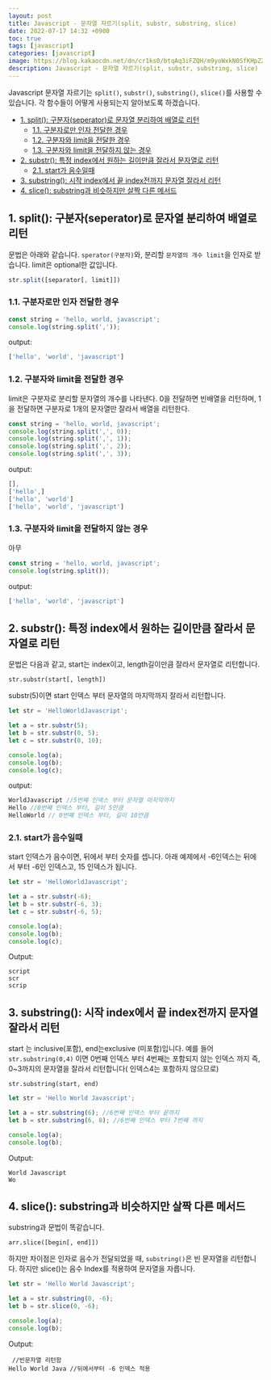 ```yaml
---
layout: post
title: Javascript - 문자열 자르기(split, substr, substring, slice)
date: 2022-07-17 14:32 +0900
toc: true
tags: [javascript]
categories: [javascript]
image: https://blog.kakaocdn.net/dn/cr1ks0/btqAq3iFZQH/m9yoWxkN0SfKHpZ2MnfyKk/img.png
description: Javascript - 문자열 자르기(split, substr, substring, slice)
---
```


Javascript 문자열 자르기는 `split()`, `substr()`, `substring()`, `slice()`를 사용할 수 있습니다.
각 함수들이 어떻게 사용되는지 알아보도록 하겠습니다.

- [1. split(): 구분자(seperator)로 문자열 분리하여 배열로 리턴](#1-split-구분자seperator로-문자열-분리하여-배열로-리턴)
  - [1.1. 구분자로만 인자 전달한 경우](#11-구분자로만-인자-전달한-경우)
  - [1.2. 구분자와 limit을 전달한 경우](#12-구분자와-limit을-전달한-경우)
  - [1.3. 구분자와 limit을 전달하지 않는 경우](#13-구분자와-limit을-전달하지-않는-경우)
- [2. substr(): 특정 index에서 원하는 길이만큼 잘라서 문자열로 리턴](#2-substr-특정-index에서-원하는-길이만큼-잘라서-문자열로-리턴)
  - [2.1. start가 음수일때](#21-start가-음수일때)
- [3. substring(): 시작 index에서 끝 index전까지 문자열 잘라서 리턴](#3-substring-시작-index에서-끝-index전까지-문자열-잘라서-리턴)
- [4. slice(): substring과 비슷하지만 살짝 다른 메서드](#4-slice-substring과-비슷하지만-살짝-다른-메서드)

## 1. split(): 구분자(seperator)로 문자열 분리하여 배열로 리턴

문법은 아래와 같습니다. `sperator(구분자)`와, 분리할 `문자열의 개수 limit`을 인자로 받습니다. limit은 optional한 값입니다.

```js
str.split([separator[, limit]])
```



### 1.1. 구분자로만 인자 전달한 경우

```js
const string = 'hello, world, javascript';
console.log(string.split(','));
```



output:

```js
['hello', 'world', 'javascript']
```



### 1.2. 구분자와 limit을 전달한 경우

limit은 구분자로 분리할 문자열의 개수를 나타낸다. 0을 전달하면 빈배열을 리턴하며, 1을 전달하면 구분자로 1개의 문자열만 잘라서 배열을 리턴한다.

```js
const string = 'hello, world, javascript';
console.log(string.split(',', 0));
console.log(string.split(',', 1));
console.log(string.split(',', 2));
console.log(string.split(',', 3));
```



output: 

```js
[],
['hello',]
['hello', 'world']
['hello', 'world', 'javascript']
```



### 1.3. 구분자와 limit을 전달하지 않는 경우

아무

```js
const string = 'hello, world, javascript';
console.log(string.split());
```

output:

```js
['hello', 'world', 'javascript']
```





## 2. substr(): 특정 index에서 원하는 길이만큼 잘라서 문자열로 리턴

문법은 다음과 같고, start는 index이고, length길이만큼 잘라서 문자열로 리턴합니다.

```
str.substr(start[, length])
```

substr(5)이면 start 인덱스 부터 문자열의 마지막까지 잘라서 리턴합니다. 



```js
let str = 'HelloWorldJavascript';

let a = str.substr(5);
let b = str.substr(0, 5);
let c = str.substr(0, 10);

console.log(a);
console.log(b);
console.log(c);
```

output: 

```js
WorldJavascript //5번째 인덱스 부터 문자열 마지막까지
Hello //0번째 인덱스 부터, 길이 5만큼
HelloWorld // 0번째 인덱스 부터, 길이 10만큼
```



### 2.1. start가 음수일때

start 인덱스가 음수이면, 뒤에서 부터 숫자를 셉니다. 아래 예제에서 -6인덱스는 뒤에서 부터 -6인 인덱스고, 15 인덱스가 됩니다.

```js
let str = 'HelloWorldJavascript';

let a = str.substr(-6);
let b = str.substr(-6, 3);
let c = str.substr(-6, 5);

console.log(a);
console.log(b);
console.log(c);
```



Output: 

```
script
scr
scrip
```



## 3. substring(): 시작 index에서 끝 index전까지 문자열 잘라서 리턴

start 는 inclusive(포함), end는exclusive (미포함)입니다. 예를 들어 `str.substring(0,4)` 이면 0번째 인덱스 부터 4번째는 포함되지 않는 인덱스 까지 즉, 0~3까지의 문자열을 잘라서 리턴합니다( 인덱스4는 포함하지 않으므로)

```text
str.substring(start, end)
```



```js
let str = 'Hello World Javascript';

let a = str.substring(6); //6번째 인덱스 부터 끝까지
let b = str.substring(6, 8); //6번째 인덱스 부터 7번째 까지

console.log(a);
console.log(b);
```



Output: 

```
World Javascript
Wo
```





## 4. slice(): substring과 비슷하지만 살짝 다른 메서드

substring과 문법이 똑같습니다.

```
arr.slice([begin[, end]])
```



하지만 차이점은 인자로 음수가 전달되었을 때, `substring()`은 빈 문자열을 리턴합니다. 하지만 slice()는 음수 Index를 적용하여 문자열을 자릅니다.

```js
let str = 'Hello World Javascript';

let a = str.substring(0, -6);
let b = str.slice(0, -6);

console.log(a);
console.log(b);
```

Output: 

```
 //빈문자열 리턴함
Hello World Java //뒤에서부터 -6 인덱스 적용
```

